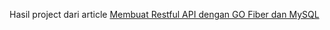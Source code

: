 Hasil project dari article [Membuat Restful API dengan GO Fiber dan MySQL](https://blog.mohamadrishwan.me/article/8ad6497e-8f76-406c-965a-3fd12c4e55be)